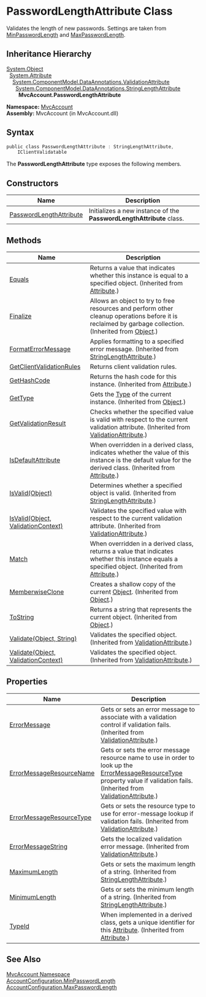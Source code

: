 PasswordLengthAttribute Class
=============================
Validates the length of new passwords. Settings are taken from [MinPasswordLength][1] and [MaxPasswordLength][2].


Inheritance Hierarchy
---------------------
[System.Object][3]  
  [System.Attribute][4]  
    [System.ComponentModel.DataAnnotations.ValidationAttribute][5]  
      [System.ComponentModel.DataAnnotations.StringLengthAttribute][6]  
        **MvcAccount.PasswordLengthAttribute**  

**Namespace:** [MvcAccount][7]  
**Assembly:** MvcAccount (in MvcAccount.dll)

Syntax
------

```csharp
public class PasswordLengthAttribute : StringLengthAttribute, 
	IClientValidatable
```

The **PasswordLengthAttribute** type exposes the following members.


Constructors
------------

Name                         | Description                                                          
---------------------------- | -------------------------------------------------------------------- 
[PasswordLengthAttribute][8] | Initializes a new instance of the **PasswordLengthAttribute** class. 


Methods
-------

Name                                      | Description                                                                                                                                                   
----------------------------------------- | ------------------------------------------------------------------------------------------------------------------------------------------------------------- 
[Equals][9]                               | Returns a value that indicates whether this instance is equal to a specified object. (Inherited from [Attribute][4].)                                         
[Finalize][10]                            | Allows an object to try to free resources and perform other cleanup operations before it is reclaimed by garbage collection. (Inherited from [Object][3].)    
[FormatErrorMessage][11]                  | Applies formatting to a specified error message. (Inherited from [StringLengthAttribute][6].)                                                                 
[GetClientValidationRules][12]            | Returns client validation rules.                                                                                                                              
[GetHashCode][13]                         | Returns the hash code for this instance. (Inherited from [Attribute][4].)                                                                                     
[GetType][14]                             | Gets the [Type][15] of the current instance. (Inherited from [Object][3].)                                                                                    
[GetValidationResult][16]                 | Checks whether the specified value is valid with respect to the current validation attribute. (Inherited from [ValidationAttribute][5].)                      
[IsDefaultAttribute][17]                  | When overridden in a derived class, indicates whether the value of this instance is the default value for the derived class. (Inherited from [Attribute][4].) 
[IsValid(Object)][18]                     | Determines whether a specified object is valid. (Inherited from [StringLengthAttribute][6].)                                                                  
[IsValid(Object, ValidationContext)][19]  | Validates the specified value with respect to the current validation attribute. (Inherited from [ValidationAttribute][5].)                                    
[Match][20]                               | When overridden in a derived class, returns a value that indicates whether this instance equals a specified object. (Inherited from [Attribute][4].)          
[MemberwiseClone][21]                     | Creates a shallow copy of the current [Object][3]. (Inherited from [Object][3].)                                                                              
[ToString][22]                            | Returns a string that represents the current object. (Inherited from [Object][3].)                                                                            
[Validate(Object, String)][23]            | Validates the specified object. (Inherited from [ValidationAttribute][5].)                                                                                    
[Validate(Object, ValidationContext)][24] | Validates the specified object. (Inherited from [ValidationAttribute][5].)                                                                                    


Properties
----------

Name                           | Description                                                                                                                                                                               
------------------------------ | ----------------------------------------------------------------------------------------------------------------------------------------------------------------------------------------- 
[ErrorMessage][25]             | Gets or sets an error message to associate with a validation control if validation fails. (Inherited from [ValidationAttribute][5].)                                                      
[ErrorMessageResourceName][26] | Gets or sets the error message resource name to use in order to look up the [ErrorMessageResourceType][27] property value if validation fails. (Inherited from [ValidationAttribute][5].) 
[ErrorMessageResourceType][27] | Gets or sets the resource type to use for error-message lookup if validation fails. (Inherited from [ValidationAttribute][5].)                                                            
[ErrorMessageString][28]       | Gets the localized validation error message. (Inherited from [ValidationAttribute][5].)                                                                                                   
[MaximumLength][29]            | Gets or sets the maximum length of a string. (Inherited from [StringLengthAttribute][6].)                                                                                                 
[MinimumLength][30]            | Gets or sets the minimum length of a string. (Inherited from [StringLengthAttribute][6].)                                                                                                 
[TypeId][31]                   | When implemented in a derived class, gets a unique identifier for this [Attribute][4]. (Inherited from [Attribute][4].)                                                                   


See Also
--------
[MvcAccount Namespace][7]  
[AccountConfiguration.MinPasswordLength][1]  
[AccountConfiguration.MaxPasswordLength][2]  

[1]: ../AccountConfiguration/MinPasswordLength.md
[2]: ../AccountConfiguration/MaxPasswordLength.md
[3]: http://msdn.microsoft.com/en-us/library/e5kfa45b
[4]: http://msdn.microsoft.com/en-us/library/e8kc3626
[5]: http://msdn.microsoft.com/en-us/library/cc679227
[6]: http://msdn.microsoft.com/en-us/library/cc679251
[7]: ../README.md
[8]: _ctor.md
[9]: http://msdn.microsoft.com/en-us/library/09ds241w
[10]: http://msdn.microsoft.com/en-us/library/4k87zsw7
[11]: http://msdn.microsoft.com/en-us/library/cc679186
[12]: GetClientValidationRules.md
[13]: http://msdn.microsoft.com/en-us/library/365e1bxs
[14]: http://msdn.microsoft.com/en-us/library/dfwy45w9
[15]: http://msdn.microsoft.com/en-us/library/42892f65
[16]: http://msdn.microsoft.com/en-us/library/dd733031
[17]: http://msdn.microsoft.com/en-us/library/tbkb5x6t
[18]: http://msdn.microsoft.com/en-us/library/cc679200
[19]: http://msdn.microsoft.com/en-us/library/dd730022
[20]: http://msdn.microsoft.com/en-us/library/wy7chz44
[21]: http://msdn.microsoft.com/en-us/library/57ctke0a
[22]: http://msdn.microsoft.com/en-us/library/7bxwbwt2
[23]: http://msdn.microsoft.com/en-us/library/cc679256
[24]: http://msdn.microsoft.com/en-us/library/dd411784
[25]: http://msdn.microsoft.com/en-us/library/cc679194
[26]: http://msdn.microsoft.com/en-us/library/cc679245
[27]: http://msdn.microsoft.com/en-us/library/cc679257
[28]: http://msdn.microsoft.com/en-us/library/cc679223
[29]: http://msdn.microsoft.com/en-us/library/cc679230
[30]: http://msdn.microsoft.com/en-us/library/dd382113
[31]: http://msdn.microsoft.com/en-us/library/sa1bf03e